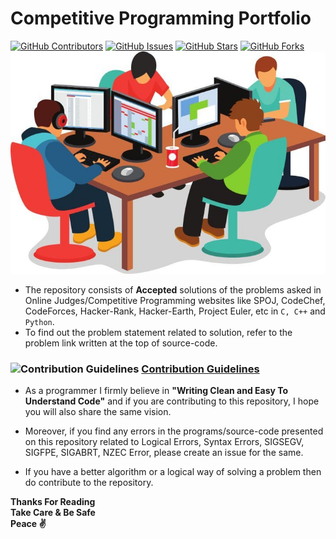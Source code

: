 # Competitive Programming Portfolio
[![GitHub Contributors](https://img.shields.io/github/contributors/strikersps/Competitive-Programming.svg)](https://GitHub.com/strikersps/badges/graphs/contributors/)
[![GitHub Issues](https://img.shields.io/github/issues/strikersps/Competitive-Programming)](https://github.com/strikersps/Competitive-Programming/issues)
[![GitHub Stars](https://img.shields.io/github/stars/strikersps/Competitive-Programming?style=flat-square)](https://github.com/strikersps/Competitive-Programming/stargazers)
[![GitHub Forks](https://img.shields.io/github/forks/strikersps/Competitive-Programming?style=flat-square)](https://github.com/strikersps/Competitive-Programming/network/members)
![Competitive Programming Image](https://github.com/strikersps/Competitive-Programming/blob/master/Competitive-Programming-Image.jpg)
* The repository consists of **Accepted** solutions of the problems asked in Online Judges/Competitive Programming websites like SPOJ, CodeChef, CodeForces, Hacker-Rank, Hacker-Earth, Project Euler, etc in `C, C++` and `Python`.
* To find out the problem statement related to solution, refer to the problem link written at the top of source-code.  

### ![Contribution Guidelines](https://github.githubassets.com/images/icons/emoji/unicode/2139.png) [Contribution Guidelines](https://github.com/strikersps/Competitive-Programming/blob/master/CONTRIBUTING.md)
* As a programmer I firmly believe in **"Writing Clean and Easy To Understand Code"** and if you are contributing to this repository, I hope you will also share the same vision.

* Moreover, if you find any errors in the programs/source-code presented on this repository related to Logical Errors, Syntax Errors, SIGSEGV, SIGFPE, SIGABRT, NZEC Error, please create an issue for the same.
* If you have a better algorithm or a logical way of solving a problem then do contribute to the repository.  

**Thanks For Reading**  
**Take Care & Be Safe**  
**Peace :v:**
